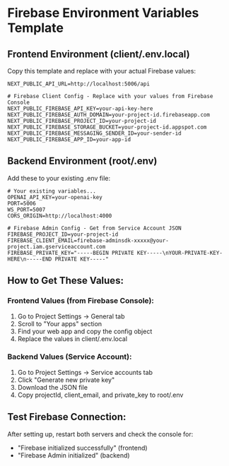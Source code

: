 # Firebase Environment Variables Template

## Frontend Environment (client/.env.local)
Copy this template and replace with your actual Firebase values:

```
NEXT_PUBLIC_API_URL=http://localhost:5006/api

# Firebase Client Config - Replace with your values from Firebase Console
NEXT_PUBLIC_FIREBASE_API_KEY=your-api-key-here
NEXT_PUBLIC_FIREBASE_AUTH_DOMAIN=your-project-id.firebaseapp.com
NEXT_PUBLIC_FIREBASE_PROJECT_ID=your-project-id
NEXT_PUBLIC_FIREBASE_STORAGE_BUCKET=your-project-id.appspot.com
NEXT_PUBLIC_FIREBASE_MESSAGING_SENDER_ID=your-sender-id
NEXT_PUBLIC_FIREBASE_APP_ID=your-app-id
```

## Backend Environment (root/.env)
Add these to your existing .env file:

```
# Your existing variables...
OPENAI_API_KEY=your-openai-key
PORT=5006
WS_PORT=5007
CORS_ORIGIN=http://localhost:4000

# Firebase Admin Config - Get from Service Account JSON
FIREBASE_PROJECT_ID=your-project-id
FIREBASE_CLIENT_EMAIL=firebase-adminsdk-xxxxx@your-project.iam.gserviceaccount.com
FIREBASE_PRIVATE_KEY="-----BEGIN PRIVATE KEY-----\nYOUR-PRIVATE-KEY-HERE\n-----END PRIVATE KEY-----"
```

## How to Get These Values:

### Frontend Values (from Firebase Console):
1. Go to Project Settings → General tab
2. Scroll to "Your apps" section
3. Find your web app and copy the config object
4. Replace the values in client/.env.local

### Backend Values (Service Account):
1. Go to Project Settings → Service accounts tab
2. Click "Generate new private key"
3. Download the JSON file
4. Copy projectId, client_email, and private_key to root/.env

## Test Firebase Connection:
After setting up, restart both servers and check the console for:
- "Firebase initialized successfully" (frontend)
- "Firebase Admin initialized" (backend)
